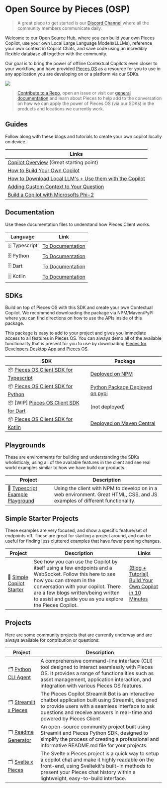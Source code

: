 # Open Source by Pieces (OSP)

> A great place to get started is our [Discord Channel](https://discord.gg/getpieces) where all the community members communicate daily.

Welcome to our Open Source Hub, where you can build your own Pieces Copilot, use your own Local Large Language Models(LLLMs), reference your own context in Copilot Chats, and save code using an incredibly flexible database all together with the community.

Our goal is to bring the power of offline Contextual Copilots even closer to your workflow, and have provided [Pieces OS](https://docs.pieces.app/installation-getting-started/pieces-os) as a resource for you to use in any application you are developing on or a platform via our SDKs.

<img src="https://github.com/pieces-app/opensource/assets/55861512/29ecef11-132a-435e-a039-cb6347490294" />

> [Contribute to a Repo](/#Projects), open an issue or visit our [general documentation](https://docs.pieces.app) and learn about Pieces to help add to the conversation on how we can apply the power of Pieces OS (via our SDKs) in the products and locations we currently work.

## Guides
Follow along with these blogs and tutorials to create your own copilot locally on device.

| Links |
|---|
| [Copilot Overview](https://code.pieces.app/blog/build-your-own-open-source-copilot-with-pieces) (Great starting point) |
| [How to Build Your Own Copilot](https://code.pieces.app/blog/build-your-own-copilot-in-less-than-10-minutes-with-pieces-os-client) |
| [How to Download Local LLM's + Use them with the Copilot](https://code.pieces.app/blog/how-to-build-a-copilot-using-local-llms-with-pieces-client) |
| [Adding Custom Context to Your Question](https://code.pieces.app/blog/build-your-own-copilot-with-local-context) |
| [Build a Copilot with Microsofts Phi-2](https://code.pieces.app/blog/build-a-copilot-with-phi-2-using-pieces-client) |

## Documentation 
Use these documentation files to understand how Pieces Client works.

| Language | Link |
|---|---|
| 🗄 Typescript | [To Documentation](https://docs.pieces.app/build/reference/typescript) |
| 🗄 Python | [To Documentation](https://docs.pieces.app/build/reference/python) |
| 🗄 Dart | [To Documentation](https://docs.pieces.app/build/reference/dart) |
| 🗄 Kotlin | [To Documentation](https://docs.pieces.app/build/reference/kotlin) |

## SDKs
Build on top of Pieces OS with this SDK and create your own Contextual Copilot. We recommend downloading the package via NPM/Maven/PyPI where you can find directions on how to use the APIs inside of this package.

This package is easy to add to your project and gives you immediate access to all features in Pieces OS. You can always demo all of the available functionality that is present for you to use by downloading [Pieces for Developers Desktop App and Pieces OS](https://docs.pieces.app/installation-getting-started/what-am-i-installing).


| SDK  | Package |
|---|---|
| 📦 [Pieces OS Client SDK for Typescript](https://github.com/pieces-app/pieces-os-client-sdk-for-typescript)  | [Deployed on NPM](https://www.npmjs.com/package/@pieces.app/pieces-os-client) |
| 📦 [Pieces OS Client SDK for Python](https://github.com/pieces-app/pieces-os-client-sdk-for-python) | [Python Package Deployed on pypi](https://pypi.org/project/pieces-os-client/) |
| 📦 [WIP] [Pieces OS Client SDK for Dart](https://github.com/pieces-app/pieces-os-client-sdk-for-dart) | (not deployed) |
| 📦 [Pieces OS Client SDK for Kotlin](https://github.com/pieces-app/pieces-os-client-sdk-for-kotlin)  | [Deployed on Maven Central](https://central.sonatype.com/artifact/app.pieces.pieces-os-client/pieces-os-client) |

## Playgrounds

These are environments for building and understanding the SDKs wholisticaly, using all of the available features in the client and see real world examples similar to how we have build our products.

| Project | Description |
|---|---|
| 🛝 [Typescript Example Playground](https://github.com/pieces-app/example-typescript) | Using the client with NPM to develop on in a web environment. Great HTML, CSS, and JS examples of different functionality. |

## Simple Starter Projects

These examples are very focused, and show a specific feature/set of endpoints off. These are great for starting a project around, and can be useful for finding less cluttered examples that have fewer pending changes.

| Project | Description | Links |
|---|---|---|
| 🍦 [Simple Copilot Starter](https://github.com/pieces-app/pieces-copilot-vanilla-typescript-example) |  See how you can use the Copilot by itself using a few endpoints and a WebSocket. Follow this here to see how you can stream in the conversation with your copilot. There are a few blogs written/being written to assist and guide you as you explore the Pieces Copilot. | [(Blog + Tutorial) Build Your Own Copilot in 10 Minutes](https://code.pieces.app/blog/build-your-own-open-source-copilot-with-pieces) | 

## Projects

Here are some community projects that are currently underway and are always available for contribution or questions:

| Project | Description |
|---|---|
| 🗂️ [Python CLI Agent](https://github.com/pieces-app/cli-agent)  | A comprehensive command-line interface (CLI) tool designed to interact seamlessly with Pieces OS. It provides a range of functionalities such as asset management, application interaction, and integration with various Pieces OS features. |
| 🗂️ [Streamlit x Pieces](https://github.com/pieces-app/pieces-copilot-streamlit-example) | The Pieces Copilot Streamlit Bot is an interactive chatbot application built using Streamlit, designed to provide users with a seamless interface to ask questions and receive answers in real-time and powered by Pieces Client |
| 🗂️ [Readme Generator](https://github.com/Sophyia7/readme-generator/) | An open-source community project built using Streamlit and Pieces Python SDK, designed to simplify the process of creating a professional and informative README.md file for your projects. |
| 🗂️ [Svelte x Pieces](https://github.com/seantiz/piecesvelte) | The Svelte x Pieces project is a quick way to setup a copilot chat and make it highly readable on the front-end, using Sveltekit's built-in methods to present your Pieces chat history within a lightweight, easy-to-build interface. |
